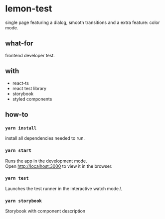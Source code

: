 # lemon-test

single page featuring a dialog, smooth transitions and a extra feature: color mode.

## what-for

frontend developer test.

## with

* react-ts
* react test library
* storybook
* styled components

## how-to

### `yarn install`

install all dependencies needed to run.

### `yarn start`

Runs the app in the development mode.\
Open [http://localhost:3000](http://localhost:3000) to view it in the browser.

### `yarn test`

Launches the test runner in the interactive watch mode.\

### `yarn storybook`

Storybook with component description

